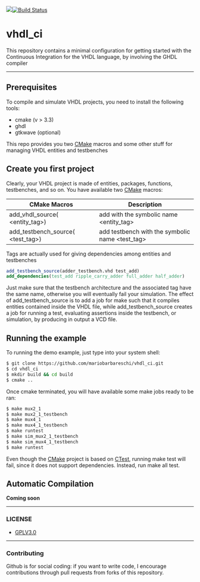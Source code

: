 [![](https://images.microbadger.com/badges/image/mariobarbareschi/vhdl_ci.svg)](https://microbadger.com/images/mariobarbareschi/vhdl_ci "Get your own image badge on microbadger.com")[![Build Status](https://travis-ci.org/mariobarbareschi/vhdl_ci.svg?branch=master)](https://travis-ci.org/mariobarbareschi/vhdl_ci)
# vhdl_ci
This repository contains a minimal configuration for getting started with the Continuous Integration for the VHDL language, by involving the GHDL compiler

--------
## Prerequisites
To compile and simulate VHDL projects, you need to install the following tools:
  - cmake (v > 3.3)
  - ghdl
  - gtkwave (optional)

This repo provides you two [CMake] macros and some other stuff for managing VHDL entities and testbenches

## Create you first project
Clearly, your VHDL project is made of entities, packages, functions, testbenches, and so on. You have available two [CMake] macros:

| CMake Macros | Description |
| ------ | ------ |
| add_vhdl_source(<file> <entity_tag>) | add <file> with the symbolic name <entity_tag>|
| add_testbench_source(<file> <test_tag>) | add testbench <file> with the symbolic name <test_tag> |

Tags are actually used for giving dependencies among entities and testbenches
```cmake
add_testbench_source(adder_testbench.vhd test_add)
add_dependencies(test_add ripple_carry_adder full_adder half_adder)
```
Just make sure that the testbench architecture and the associated tag have the same name, otherwise you will eventually fail your simulation.
The effect of add_testbench_source is to add a job for make such that it compiles entities contained inside the VHDL file, while add_testbench_source creates a job for running a test, evaluating assertions inside the testbench, or simulation, by producing in output a VCD file.

## Running the example
To running the demo example, just type into your system shell:
```sh
$ git clone https://github.com/mariobarbareschi/vhdl_ci.git
$ cd vhdl_ci
$ mkdir build && cd build
$ cmake ..
```
Once cmake terminated, you will have available some make jobs ready to be ran:
```sh
$ make mux2_1
$ make mux2_1_testbench
$ make mux4_1
$ make mux4_1_testbench
$ make runtest
$ make sim_mux2_1_testbench
$ make sim_mux4_1_testbench
$ make runtest
```
Even though the [CMake] project is based on [CTest], running make test will fail, since it does not support dependencies. Instead, run make all test.

## Automatic Compilation
**Coming soon**

--------
### LICENSE ###


* [GPLV3.0](https://www.gnu.org/licenses/licenses.html)
----------
### Contributing ###
Github is for social coding: if you want to write code, I encourage contributions through pull requests from forks of this repository.

   [CMake]: <https://cmake.org>
   [CTest]: <https://cmake.org/Wiki/CMake/Testing_With_CTest>
